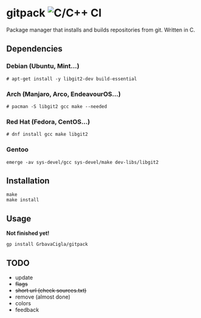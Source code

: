 # gitpack ![C/C++ CI](https://github.com/GrbavaCigla/gitpack/workflows/C/C++%20CI/badge.svg)
Package manager that installs and builds repositories from git. Written in C.

## Dependencies
### Debian (Ubuntu, Mint...)
```
# apt-get install -y libgit2-dev build-essential
```
### Arch (Manjaro, Arco, EndeavourOS...)
```
# pacman -S libgit2 gcc make --needed
```
### Red Hat (Fedora, CentOS...)
```
# dnf install gcc make libgit2
```
### Gentoo
```
emerge -av sys-devel/gcc sys-devel/make dev-libs/libgit2
```

## Installation
```
make
make install
```

## Usage
**Not finished yet!**
```
gp install GrbavaCigla/gitpack
```

## TODO
- update
- ~~flags~~
- ~~short url (check sources.txt)~~
- remove (almost done)
- colors
- feedback
